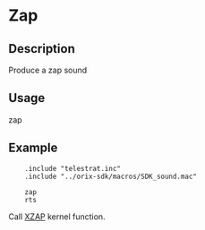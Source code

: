 # Zap

## Description

Produce a zap sound

## Usage

zap

## Example

```ca65
    .include "telestrat.inc"
    .include "../orix-sdk/macros/SDK_sound.mac"

    zap
    rts

```

Call [XZAP](../../../developer_manual/kernel/primitives/xzap) kernel function.
